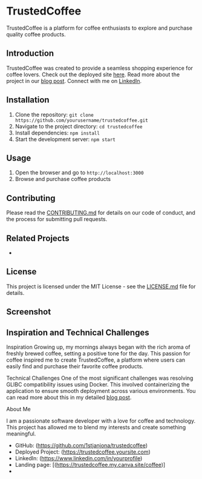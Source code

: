 # TrustedCoffee

TrustedCoffee is a platform for coffee enthusiasts to explore and purchase quality coffee products.

## Introduction

TrustedCoffee was created to provide a seamless shopping experience for coffee lovers. Check out the deployed site [here](https://trustedcoffee.yoursite.com). Read more about the project in our [blog post](link_to_blog_post). Connect with me on [LinkedIn](https://www.linkedin.com/in/yourprofile).

## Installation

1. Clone the repository: `git clone https://github.com/yourusername/trustedcoffee.git`
2. Navigate to the project directory: `cd trustedcoffee`
3. Install dependencies: `npm install`
4. Start the development server: `npm start`

## Usage

1. Open the browser and go to `http://localhost:3000`
2. Browse and purchase coffee products

## Contributing

Please read the [CONTRIBUTING.md](CONTRIBUTING.md) for details on our code of conduct, and the process for submitting pull requests.

## Related Projects

-

## License

This project is licensed under the MIT License - see the [LICENSE.md](LICENSE.md) file for details.

## Screenshot

## Inspiration and Technical Challenges

Inspiration
Growing up, my mornings always began with the rich aroma of freshly brewed coffee, setting a positive tone for the day. This passion for coffee inspired me to create TrustedCoffee, a platform where users can easily find and purchase their favorite coffee products.

Technical Challenges
One of the most significant challenges was resolving GLIBC compatibility issues using Docker. This involved containerizing the application to ensure smooth deployment across various environments. You can read more about this in my detailed [blog post](link_to_blog_post).

About Me

I am a passionate software developer with a love for coffee and technology. This project has allowed me to blend my interests and create something meaningful.

- GitHub: (https://github.com/1stjanjona/trustedcoffee)
- Deployed Project: (https://trustedcoffee.yoursite.com)
- LinkedIn: (https://www.linkedin.com/in/yourprofile)
- Landing page: [(https://trustedcoffee.my.canva.site/coffee)]
- 
